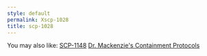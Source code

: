 ```yaml
---
style: default
permalink: Xscp-1028
title: scp-1028
---
```

You may also like:
[SCP-1148](http://scp-wiki.net/scp-1148)
[Dr. Mackenzie's Containment Protocols](http://scp-wiki.net/mackenzie-containment)
